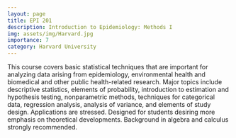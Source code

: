 ```yaml
---
layout: page
title: EPI 201
description: Introduction to Epidemiology: Methods I
img: assets/img/Harvard.jpg
importance: 7
category: Harvard University
---
```


This course covers basic statistical techniques that are important for analyzing data arising from epidemiology, environmental health and biomedical and other public health-related research. Major topics include descriptive statistics, elements of probability, introduction to estimation and hypothesis testing, nonparametric methods, techniques for categorical data, regression analysis, analysis of variance, and elements of study design. Applications are stressed. Designed for students desiring more emphasis on theoretical developments. Background in algebra and calculus strongly recommended.